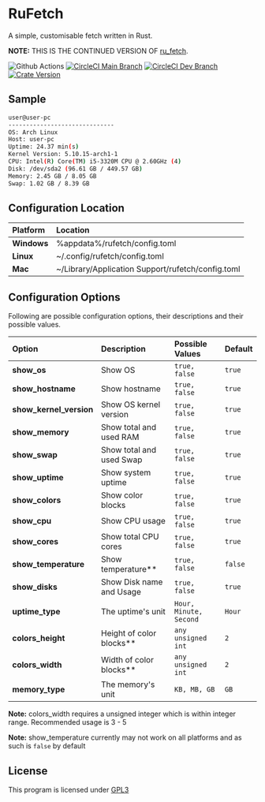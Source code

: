# RuFetch
A simple, customisable fetch written in Rust.

**NOTE:** THIS IS THE CONTINUED VERSION OF [ru_fetch](https://github.com/supremedeity/rufetch/).

![Github Actions](https://github.com/supremedeity08/rufetch/actions/workflows/rust.yml/badge.svg)
[![CircleCI Main Branch](https://img.shields.io/circleci/build/gh/SupremeDeity08/RuFetch/main?label=main)](https://circleci.com/gh/SupremeDeity08/RuFetch/tree/main)
[![CircleCI Dev Branch](https://img.shields.io/circleci/build/gh/SupremeDeity08/RuFetch/dev?label=dev)](https://circleci.com/gh/SupremeDeity08/RuFetch/tree/dev)
[![Crate Version](https://img.shields.io/crates/v/rufetch?color=green&label=Crate%20version)](https:/crates.io/crates/rufetch)

  
## Sample

```bash
user@user-pc
------------------------------
OS: Arch Linux
Host: user-pc
Uptime: 24.37 min(s)
Kernel Version: 5.10.15-arch1-1
CPU: Intel(R) Core(TM) i5-3320M CPU @ 2.60GHz (4)
Disk: /dev/sda2 (96.61 GB / 449.57 GB)
Memory: 2.45 GB / 8.05 GB
Swap: 1.02 GB / 8.39 GB
```
## Configuration Location

| Platform    | Location                                          |
| :---------- | :------------------------------------------------ |
| **Windows** | %appdata%/rufetch/config.toml                     |
| **Linux**   | ~/.config/rufetch/config.toml                     |
| **Mac**     | ~/Library/Application Support/rufetch/config.toml |

## Configuration Options
Following are possible configuration options, their descriptions and their possible values.

| Option                  | Description              | Possible Values        | Default |
| :---------------------- | :----------------------- | :--------------------- | :------ |
| **show_os**             | Show OS                  | `true, false`          | `true`  |
| **show_hostname**       | Show hostname            | `true, false`          | `true`  |
| **show_kernel_version** | Show OS kernel version   | `true, false`          | `true`  |
| **show_memory**         | Show total and used RAM  | `true, false`          | `true`  |
| **show_swap**           | Show total and used Swap | `true, false`          | `true`  |
| **show_uptime**         | Show system uptime       | `true, false`          | `true`  |
| **show_colors**         | Show color blocks        | `true, false`          | `true`  |
| **show_cpu**            | Show CPU usage           | `true, false`          | `true`  |
| **show_cores**          | Show total CPU cores     | `true, false`          | `true`  |
| **show_temperature**    | Show temperature**       | `true, false`          | `false` |
| **show_disks**          | Show Disk name and Usage | `true, false`          | `true`  |
| **uptime_type**         | The uptime's unit        | `Hour, Minute, Second` | `Hour`  |
| **colors_height**       | Height of color blocks** | `any unsigned int`     | `2`     |
| **colors_width**        | Width of color blocks**  | `any unsigned int`     | `2`     |
| **memory_type**         | The memory's unit        | `KB, MB, GB`           | `GB`    |

**Note:** colors_width requires a unsigned integer which is within integer range. Recommended usage is 3 - 5

**Note:** show_temperature currently may not work on all platforms and as such is `false` by default

## License

This program is licensed under [GPL3](https://choosealicense.com/licenses/gpl-3.0/)
